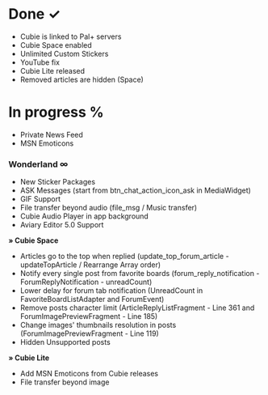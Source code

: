 # **Done ✓** #

* Cubie is linked to Pal+ servers
* Cubie Space enabled
* Unlimited Custom Stickers
* YouTube fix
* Cubie Lite released
* Removed articles are hidden (Space)

# **In progress** % #

* Private News Feed
* MSN Emoticons

### Wonderland ∞ ###

* New Sticker Packages
* ASK Messages (start from btn_chat_action_icon_ask in MediaWidget)
* GIF Support
* File transfer beyond audio (file_msg / Music transfer)
* Cubie Audio Player in app background
* Aviary Editor 5.0 Support

**» Cubie Space**

* Articles go to the top when replied (update_top_forum_article - updateTopArticle / Rearrange Array order)
* Notify every single post from favorite boards (forum_reply_notification - ForumReplyNotification - unreadCount)
* Lower delay for forum tab notification (UnreadCount in FavoriteBoardListAdapter and ForumEvent)
* Remove posts character limit (ArticleReplyListFragment - Line 361 and ForumImagePreviewFragment - Line 185)
* Change images' thumbnails resolution in posts (ForumImagePreviewFragment - Line 119)
* Hidden Unsupported posts

**» Cubie Lite**

* Add MSN Emoticons from Cubie releases
* File transfer beyond image